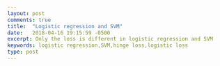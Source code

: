 ```yaml
---
layout: post
comments: true
title:  "Logistic regression and SVM"
date:   2018-04-16 19:15:59 -0500
excerpt: Only the loss is different in logistic regression and SVM
keywords: logistic regression,SVM,hinge loss,logistic loss
type: post
---
```




